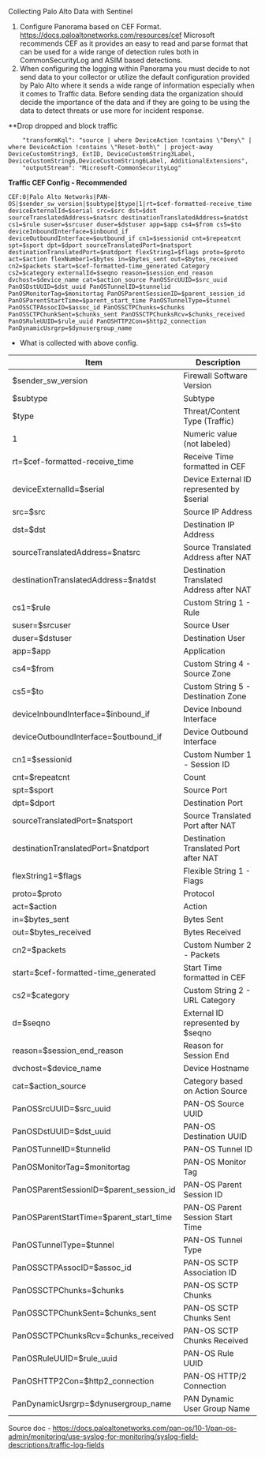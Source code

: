 Collecting Palo Alto Data with Sentinel

1. Configure Panorama based on CEF Format. https://docs.paloaltonetworks.com/resources/cef  Microsoft recommends CEF as it provides an easy to read and parse format that can be used for a wide range of detection rules both in CommonSecurityLog and ASIM based detections.
2. When configuring the logging within Panorama you must decide to not send data to your collector or utilize the default configuration provided by Palo Alto where it sends a wide range of information especially when it comes to Traffic data. Before sending data the organization should decide the importance of the data and if they are going to be using the data to detect threats or use more for incident response. 




**Drop dropped and block traffic

        "transformKql": "source | where DeviceAction !contains \"Deny\" | where DeviceAction !contains \"Reset-both\" | project-away DeviceCustomString3, ExtID, DeviceCustomString3Label, DeviceCustomString6,DeviceCustomString6Label, AdditionalExtensions",
        "outputStream": "Microsoft-CommonSecurityLog"



**Traffic CEF Config - Recommended**
```
CEF:0|Palo Alto Networks|PAN-OS|$sender_sw_version|$subtype|$type|1|rt=$cef-formatted-receive_time deviceExternalId=$serial src=$src dst=$dst sourceTranslatedAddress=$natsrc destinationTranslatedAddress=$natdst cs1=$rule suser=$srcuser duser=$dstuser app=$app cs4=$from cs5=$to deviceInboundInterface=$inbound_if deviceOutboundInterface=$outbound_if cn1=$sessionid cnt=$repeatcnt spt=$sport dpt=$dport sourceTranslatedPort=$natsport destinationTranslatedPort=$natdport flexString1=$flags proto=$proto act=$action flexNumber1=$bytes in=$bytes_sent out=$bytes_received cn2=$packets start=$cef-formatted-time_generated Category cs2=$category externalId=$seqno reason=$session_end_reason dvchost=$device_name cat=$action_source PanOSSrcUUID=$src_uuid PanOSDstUUID=$dst_uuid PanOSTunnelID=$tunnelid PanOSMonitorTag=$monitortag PanOSParentSessionID=$parent_session_id PanOSParentStartTime=$parent_start_time PanOSTunnelType=$tunnel PanOSSCTPAssocID=$assoc_id PanOSSCTPChunks=$chunks PanOSSCTPChunkSent=$chunks_sent PanOSSCTPChunksRcv=$chunks_received PanOSRuleUUID=$rule_uuid PanOSHTTP2Con=$http2_connection PanDynamicUsrgrp=$dynusergroup_name

```

* What is collected with above config.
  
| Item                               | Description                               |
|------------------------------------|-------------------------------------------|
| $sender_sw_version                 | Firewall Software Version                 |
| $subtype                           | Subtype                                   |
| $type                              | Threat/Content Type  (Traffic)            |
| 1                                  | Numeric value (not labeled)               |
| rt=$cef-formatted-receive_time     | Receive Time formatted in CEF             |
| deviceExternalId=$serial           | Device External ID represented by $serial |
| src=$src                           | Source IP Address                         |
| dst=$dst                           | Destination IP Address                    |
| sourceTranslatedAddress=$natsrc    | Source Translated Address after NAT       |
| destinationTranslatedAddress=$natdst| Destination Translated Address after NAT  |
| cs1=$rule                          | Custom String 1 - Rule                    |
| suser=$srcuser                     | Source User                               |
| duser=$dstuser                     | Destination User                          |
| app=$app                           | Application                               |
| cs4=$from                          | Custom String 4 - Source Zone             |
| cs5=$to                            | Custom String 5 - Destination Zone        |
| deviceInboundInterface=$inbound_if | Device Inbound Interface                  |
| deviceOutboundInterface=$outbound_if| Device Outbound Interface                |
| cn1=$sessionid                     | Custom Number 1 - Session ID              |
| cnt=$repeatcnt                     | Count                                     |
| spt=$sport                         | Source Port                               |
| dpt=$dport                         | Destination Port                          |
| sourceTranslatedPort=$natsport     | Source Translated Port after NAT          |
| destinationTranslatedPort=$natdport| Destination Translated Port after NAT     |
| flexString1=$flags                 | Flexible String 1 - Flags                 |
| proto=$proto                       | Protocol                                  |
| act=$action                        | Action                                    |
| in=$bytes_sent                     | Bytes Sent                                |
| out=$bytes_received                | Bytes Received                            |
| cn2=$packets                       | Custom Number 2 - Packets                 |
| start=$cef-formatted-time_generated| Start Time formatted in CEF               |
| cs2=$category                      | Custom String 2 - URL Category            |
| d=$seqno                 | External ID represented by $seqno         |
| reason=$session_end_reason         | Reason for Session End                    |
| dvchost=$device_name               | Device Hostname                           |
| cat=$action_source                 | Category based on Action Source           |
| PanOSSrcUUID=$src_uuid             | PAN-OS Source UUID                        |
| PanOSDstUUID=$dst_uuid             | PAN-OS Destination UUID                   |
| PanOSTunnelID=$tunnelid            | PAN-OS Tunnel ID                          |
| PanOSMonitorTag=$monitortag        | PAN-OS Monitor Tag                        |
| PanOSParentSessionID=$parent_session_id| PAN-OS Parent Session ID               |
| PanOSParentStartTime=$parent_start_time| PAN-OS Parent Session Start Time       |
| PanOSTunnelType=$tunnel            | PAN-OS Tunnel Type                        |
| PanOSSCTPAssocID=$assoc_id         | PAN-OS SCTP Association ID                |
| PanOSSCTPChunks=$chunks            | PAN-OS SCTP Chunks                        |
| PanOSSCTPChunkSent=$chunks_sent    | PAN-OS SCTP Chunks Sent                   |
| PanOSSCTPChunksRcv=$chunks_received| PAN-OS SCTP Chunks Received               |
| PanOSRuleUUID=$rule_uuid           | PAN-OS Rule UUID                          |
| PanOSHTTP2Con=$http2_connection    | PAN-OS HTTP/2 Connection                  |
| PanDynamicUsrgrp=$dynusergroup_name| PAN Dynamic User Group Name               |

Source doc - https://docs.paloaltonetworks.com/pan-os/10-1/pan-os-admin/monitoring/use-syslog-for-monitoring/syslog-field-descriptions/traffic-log-fields
